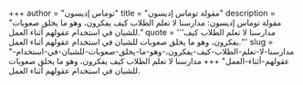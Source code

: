 +++
author = "توماس إديسون"
title = "مقولة توماس إديسون"
description = "مقولة توماس إديسون: مدارسنا لا تعلم الطلاب كيف يفكرون، وهو ما يخلق صعوبات للشبان في استخدام عقولهم أثناء العمل."
quote = '''مدارسنا لا تعلم الطلاب كيف يفكرون، وهو ما يخلق صعوبات للشبان في استخدام عقولهم أثناء العمل.'''
slug = "مدارسنا-لا-تعلم-الطلاب-كيف-يفكرون،-وهو-ما-يخلق-صعوبات-للشبان-في-استخدام-عقولهم-أثناء-العمل"
+++
مدارسنا لا تعلم الطلاب كيف يفكرون، وهو ما يخلق صعوبات للشبان في استخدام عقولهم أثناء العمل.
